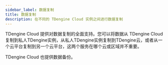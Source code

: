```yaml
---
sidebar_label: 数据复制
title: 数据复制
description: 在不同的 TDengine Cloud 实例之间进行数据复制
---
```


TDengine Cloud 提供对数据复制的全面支持。您可以将数据从 TDengine Cloud 复制到私人TDengine实例，从私人TDengine实例复制到TDengine云，或者从一个云平台复制到另一个云平台，这两个服务在哪个云或区域并不重要。

TDengine Cloud 也提供数据备份。
